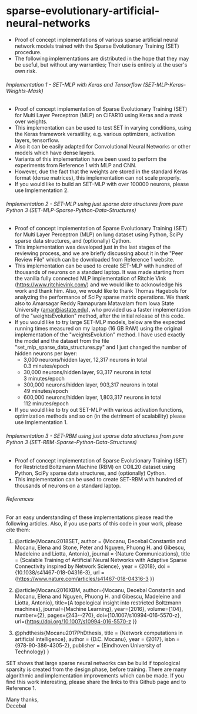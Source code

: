 # sparse-evolutionary-artificial-neural-networks
* Proof of concept implementations of various sparse artificial neural network models trained with the Sparse Evolutionary Training (SET) procedure.  
* The following implementations are distributed in the hope that they may be useful, but without any warranties; Their use is entirely at the user's own risk.

###### Implementation 1 - SET-MLP with Keras and Tensorflow (SET-MLP-Keras-Weights-Mask)

* Proof of concept implementation of Sparse Evolutionary Training (SET) for Multi Layer Perceptron (MLP) on CIFAR10 using Keras and a mask over weights.  
* This implementation can be used to test SET in varying conditions, using the Keras framework versatility, e.g. various optimizers, activation layers, tensorflow.  
* Also it can be easily adapted for Convolutional Neural Networks or other models which have dense layers.
* Variants of this implementation have been used to perform the experiments from Reference 1 with MLP and CNN.  
* However, due the fact that the weights are stored in the standard Keras format (dense matrices), this implementation can not scale properly.  
* If you would like to build an SET-MLP with over 100000 neurons, please use Implementation 2.

###### Implementation 2 - SET-MLP using just sparse data structures from pure Python 3 (SET-MLP-Sparse-Python-Data-Structures)

* Proof of concept implementation of Sparse Evolutionary Training (SET) for Multi Layer Perceptron (MLP) on lung dataset using Python, SciPy sparse data structures, and (optionally) Cython.
* This implementation was developed just in the last stages of the reviewing process, and we are briefly discussing about it in the "Peer Review File" which can be downloaded from Reference 1 website.   
* This implementation can be used to create SET-MLP with hundred of thousands of neurons on a standard laptop. It was made starting from the vanilla fully connected MLP implementation of Ritchie Vink (https://www.ritchievink.com/) and we would like to acknowledge his work and thank him. Also, we would like to thank Thomas Hagebols for analyzing the performance of SciPy sparse matrix operations. We thank also to Amarsagar Reddy Ramapuram Matavalam from Iowa State University (amar@iastate.edu), who provided us a faster implementation of the "weightsEvolution" method, after the initial release of this code.
* If you would like to try large SET-MLP models, below are the expected running times measured on my laptop (16 GB RAM) using the original implementation of the "weightsEvolution" method. I have used exactly the model and the dataset from the file "set_mlp_sparse_data_structures.py" and I just changed the number of hidden neurons per layer:
    - 3,000 neurons/hidden layer, 12,317 neurons in total    
    0.3 minutes/epoch
    - 30,000 neurons/hidden layer, 93,317 neurons in total  
      3 minutes/epoch
    - 300,000 neurons/hidden layer, 903,317 neurons in total  
      49 minutes/epoch
    - 600,000 neurons/hidden layer, 1,803,317 neurons in total  
      112 minutes/epoch
* If you would like to try out SET-MLP with various activation functions, optimization methods and so on (in the detriment of scalability) please use Implementation 1.  

###### Implementation 3 - SET-RBM using just sparse data structures from pure Python 3 (SET-RBM-Sparse-Python-Data-Structures)

* Proof of concept implementation of Sparse Evolutionary Training (SET) for Restricted Boltzmann Machine (RBM) on COIL20 dataset using Python, SciPy sparse data structures, and (optionally) Cython.  
* This implementation can be used to create SET-RBM with hundred of thousands of neurons on a standard laptop.

###### References

For an easy understanding of these implementations please read the following articles. Also, if you use parts of this code in your work, please cite them:

1. @article{Mocanu2018SET,
  author =        {Mocanu, Decebal Constantin and Mocanu, Elena and Stone, Peter and Nguyen, Phuong H. and Gibescu, Madeleine and Liotta, Antonio},
  journal =       {Nature Communications},
  title =         {Scalable Training of Artificial Neural Networks with Adaptive Sparse Connectivity inspired by Network Science},
  year =          {2018},
  doi =           {10.1038/s41467-018-04316-3},
  url =           {https://www.nature.com/articles/s41467-018-04316-3 }}

2. @article{Mocanu2016XBM,
author={Mocanu, Decebal Constantin and Mocanu, Elena and Nguyen, Phuong H. and Gibescu, Madeleine and Liotta, Antonio},
title={A topological insight into restricted Boltzmann machines},
journal={Machine Learning},
year={2016},
volume={104},
number={2},
pages={243--270},
doi={10.1007/s10994-016-5570-z},
url={https://doi.org/10.1007/s10994-016-5570-z }}

3. @phdthesis{Mocanu2017PhDthesis,
title = {Network computations in artificial intelligence},
author = {D.C. Mocanu},
year = {2017},
isbn = {978-90-386-4305-2},
publisher = {Eindhoven University of Technology}
}

SET shows that large sparse neural networks can be build if topological sparsity is created from the design phase, before training. There are many algorithmic and implementation improvements which can be made. If you find this work interesting, please share the links to this Github page and to Reference 1. 

Many thanks,   
Decebal
